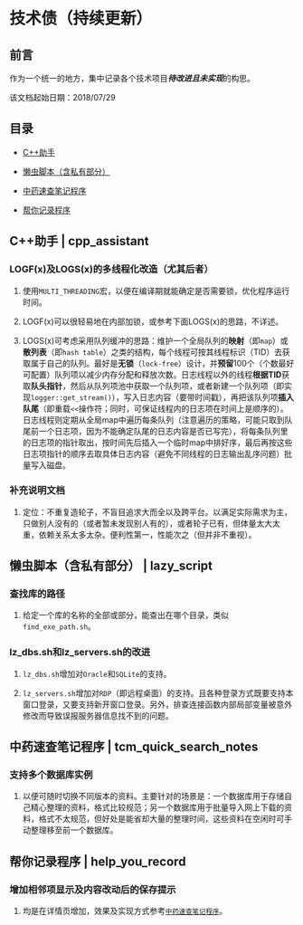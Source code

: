 <meta http-equiv="Content-Type" content="text/html; charset=utf-8">

# 技术债（持续更新）

## 前言

作为一个统一的地方，集中记录各个技术项目***待改进且未实现***的构思。

该文档起始日期：2018/07/29


## 目录

* [C++助手](#title_cpp_assistant)

* [懒虫脚本（含私有部分）](#title_lazy_script)

* [中药速查笔记程序](#title_tcm_quick_search_notes)

* [帮你记录程序](#title_help_you_record)


## <a id="title_cpp_assistant">C++助手</a> | cpp_assistant

### LOGF(x)及LOGS(x)的多线程化改造（尤其后者）

1. 使用`MULTI_THREADING`宏，以便在编译期就能确定是否需要锁，优化程序运行时间。

2. LOGF(x)可以很轻易地在内部加锁，或参考下面LOGS(x)的思路，不详述。

3. LOGS(x)可考虑采用队列缓冲的思路：维护一个全局队列的**映射**（即`map`）或**散列表**（即`hash table`）之类的结构，每个线程可按其线程标识（TID）去获取属于自己的队列。最好是**无锁**（`lock-free`）设计，并**预留**100个（个数最好可配置）队列项以减少内存分配和释放次数。日志线程以外的线程**根据TID**获取**队头指针**，然后从队列项池中获取一个队列项，或者新建一个队列项（即实现`logger::get_stream()`），写入日志内容（要带时间戳），再把该队列项**插入队尾**（即重载`<<`操作符；同时，可保证线程内的日志项在时间上是顺序的）。日志线程则定期从全局map中遍历每条队列（注意遍历的策略，可能只取到队尾前一个日志项，因为不能确定队尾的日志内容是否已写完），将每条队列里的日志项的指针取出，按时间先后插入一个临时map中排好序，最后再按这些日志项指针的顺序去取具体日志内容（避免不同线程的日志输出乱序问题）批量写入磁盘。

### 补充说明文档

1. 定位：不重复造轮子，不盲目追求大而全以及跨平台。以满足实际需求为主，只做别人没有的（或者暂未发现别人有的），或者轮子已有，但体量太大太重，依赖关系太多太杂。便利性第一，性能次之（但并非不重视）。


## <a id="title_lazy_script">懒虫脚本（含私有部分）</a> | lazy_script

### 查找库的路径

1. 给定一个库的名称的全部或部分，能查出在哪个目录，类似`find_exe_path.sh`。

### lz_dbs.sh和lz_servers.sh的改进

1. `lz_dbs.sh`增加对`Oracle`和`SQLite`的支持。

2. `lz_servers.sh`增加对`RDP`（即远程桌面）的支持。且各种登录方式既要支持本窗口登录，又要支持新开窗口登录。另外，排查连接函数内部局部变量被意外修改而导致误报服务器信息找不到的问题。


## <a id="title_tcm_quick_search_notes">中药速查笔记程序</a> | tcm_quick_search_notes

### 支持多个数据库实例

1. 以便可随时切换不同版本的资料。主要针对的场景是：一个数据库用于存储自己精心整理的资料，格式比较规范；另一个数据库用于批量导入网上下载的资料，格式不太规范，但好处是能省却大量的整理时间，这些资料在空闲时可手动整理移至前一个数据库。


## <a id="title_help_you_record">帮你记录程序</a> | help_you_record

### 增加相邻项显示及内容改动后的保存提示

1. 均是在详情页增加，效果及实现方式参考<a href="#title_tcm_quick_search_notes">`中药速查笔记程序`</a>。

